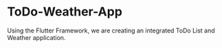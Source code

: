 # ToDo-Weather-App
Using the Flutter Framework, we are creating an integrated ToDo List and Weather application.
